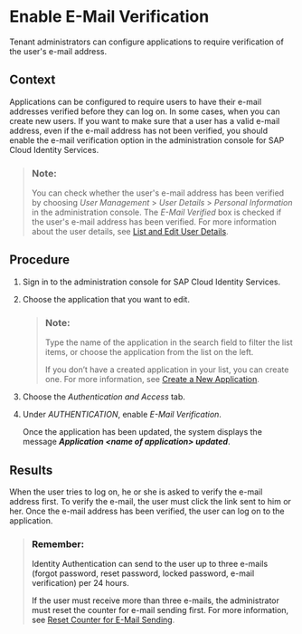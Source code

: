 <!-- loio483d26cb9a844ff1890530f3e078f088 -->

# Enable E-Mail Verification

Tenant administrators can configure applications to require verification of the user's e-mail address.



## Context

Applications can be configured to require users to have their e-mail addresses verified before they can log on. In some cases, when you can create new users. If you want to make sure that a user has a valid e-mail address, even if the e-mail address has not been verified, you should enable the e-mail verification option in the administration console for SAP Cloud Identity Services.

> ### Note:  
> You can check whether the user's e-mail address has been verified by choosing *User Management* \> *User Details* \> *Personal Information* in the administration console. The *E-Mail Verified* box is checked if the user's e-mail address has been verified. For more information about the user details, see [List and Edit User Details](list-and-edit-user-details-045cb01.md).



## Procedure

1.  Sign in to the administration console for SAP Cloud Identity Services.

2.  Choose the application that you want to edit.

    > ### Note:  
    > Type the name of the application in the search field to filter the list items, or choose the application from the list on the left.
    > 
    > If you don’t have a created application in your list, you can create one. For more information, see [Create a New Application](create-a-new-application-0d4b255.md).

3.  Choose the *Authentication and Access* tab.

4.  Under *AUTHENTICATION*, enable *E-Mail Verification*.

    Once the application has been updated, the system displays the message ***Application <name of application\> updated***.




<a name="loio483d26cb9a844ff1890530f3e078f088__result_ovm_hqg_jdb"/>

## Results

When the user tries to log on, he or she is asked to verify the e-mail address first. To verify the e-mail, the user must click the link sent to him or her. Once the e-mail address has been verified, the user can log on to the application.

> ### Remember:  
> Identity Authentication can send to the user up to three e-mails \(forgot password, reset password, locked password, e-mail verification\) per 24 hours.
> 
> If the user must receive more than three e-mails, the administrator must reset the counter for e-mail sending first. For more information, see [Reset Counter for E-Mail Sending](reset-counter-for-e-mail-sending-08f634b.md).

